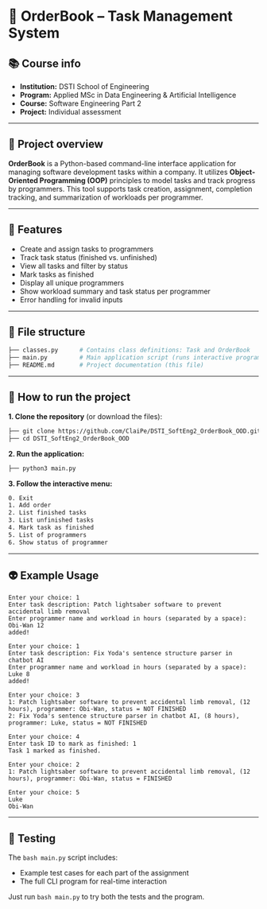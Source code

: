 # 🧾 OrderBook – Task Management System

## 📚 Course info

- **Institution:** DSTI School of Engineering
- **Program:** Applied MSc in Data Engineering & Artificial Intelligence  
- **Course:** Software Engineering Part 2   
- **Project:** Individual assessment  

---

## 🎯 Project overview

**OrderBook** is a Python-based command-line interface application for managing software development tasks within a company. It utilizes **Object-Oriented Programming (OOP)** principles to model tasks and track progress by programmers. This tool supports task creation, assignment, completion tracking, and summarization of workloads per programmer.

---

## 🧱 Features

- Create and assign tasks to programmers
- Track task status (finished vs. unfinished)
- View all tasks and filter by status
- Mark tasks as finished
- Display all unique programmers
- Show workload summary and task status per programmer
- Error handling for invalid inputs

---

## 📁 File structure

```bash
├── classes.py      # Contains class definitions: Task and OrderBook
├── main.py         # Main application script (runs interactive program)
├── README.md       # Project documentation (this file)
```

---

## 🚀 How to run the project
**1. Clone the repository** (or download the files):

```bash
├── git clone https://github.com/ClaiPe/DSTI_SoftEng2_OrderBook_OOD.git
├── cd DSTI_SoftEng2_OrderBook_OOD
```

**2. Run the application:**
```bash
├── python3 main.py
```
**3. Follow the interactive menu:**
```bash
0. Exit
1. Add order
2. List finished tasks
3. List unfinished tasks
4. Mark task as finished
5. List of programmers
6. Show status of programmer
```

---

## 👽 Example Usage
```text
Enter your choice: 1
Enter task description: Patch lightsaber software to prevent accidental limb removal
Enter programmer name and workload in hours (separated by a space): Obi-Wan 12
added!

Enter your choice: 1
Enter task description: Fix Yoda's sentence structure parser in chatbot AI
Enter programmer name and workload in hours (separated by a space): Luke 8
added!

Enter your choice: 3
1: Patch lightsaber software to prevent accidental limb removal, (12 hours), programmer: Obi-Wan, status = NOT FINISHED
2: Fix Yoda's sentence structure parser in chatbot AI, (8 hours), programmer: Luke, status = NOT FINISHED

Enter your choice: 4
Enter task ID to mark as finished: 1
Task 1 marked as finished.

Enter your choice: 2
1: Patch lightsaber software to prevent accidental limb removal, (12 hours), programmer: Obi-Wan, status = FINISHED

Enter your choice: 5
Luke
Obi-Wan
```

---

## 🧪 Testing
The ```bash main.py``` script includes:

 - Example test cases for each part of the assignment
 - The full CLI program for real-time interaction

Just run ```bash main.py``` to try both the tests and the program.

